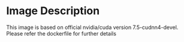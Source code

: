 # Image Description
This image is based on official nvidia/cuda version 7.5-cudnn4-devel. Please refer the dockerfile for further details
